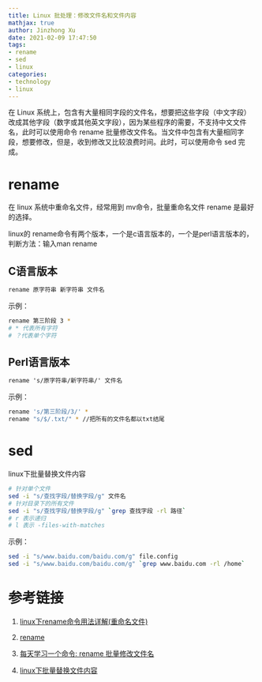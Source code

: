 ```yaml
---
title: Linux 批处理：修改文件名和文件内容
mathjax: true
author: Jinzhong Xu
date: 2021-02-09 17:47:50
tags:
- rename
- sed
- linux
categories:
- technology
- linux
---
```


在 Linux 系统上，包含有大量相同字段的文件名，想要把这些字段（中文字段）改成其他字段（数字或其他英文字段），因为某些程序的需要，不支持中文文件名，此时可以使用命令 rename 批量修改文件名。当文件中包含有大量相同字段，想要修改，但是，收到修改又比较浪费时间。此时，可以使用命令 sed 完成。

<!--more-->

# rename

在 linux 系统中重命名文件，经常用到 mv命令，批量重命名文件 rename 是最好的选择。

linux的 rename命令有两个版本，一个是c语言版本的，一个是perl语言版本的，判断方法：输入man rename 

## C语言版本

```html
rename 原字符串 新字符串 文件名
```

示例：

```bash
rename 第三阶段 3 *
# * 代表所有字符
# ？代表单个字符
```

## Perl语言版本

```html
rename 's/原字符串/新字符串/' 文件名
```

示例：

```bash
rename 's/第三阶段/3/' *
rename "s/$/.txt/" * //把所有的文件名都以txt结尾
```

# sed

linux下批量替换文件内容

```bash
# 针对单个文件
sed -i "s/查找字段/替换字段/g" 文件名
# 针对目录下的所有文件
sed -i "s/查找字段/替换字段/g" `grep 查找字段 -rl 路径`
# r 表示递归
# l 表示 -files-with-matches
```

示例：

```bash
sed -i "s/www.baidu.com/baidu.com/g" file.config
sed -i "s/www.baidu.com/baidu.com/g" `grep www.baidu.com -rl /home`
```



# 参考链接

1. [linux下rename命令用法详解(重命名文件)](https://blog.51cto.com/jiemian/1846951)

2. [rename](https://wangchujiang.com/linux-command/c/rename.html)

3. [每天学习一个命令: rename 批量修改文件名](http://einverne.github.io/post/2018/01/rename-files-batch.html)

4. [linux下批量替换文件内容](https://blog.csdn.net/hnlyyk/article/details/49299909)

   

   

